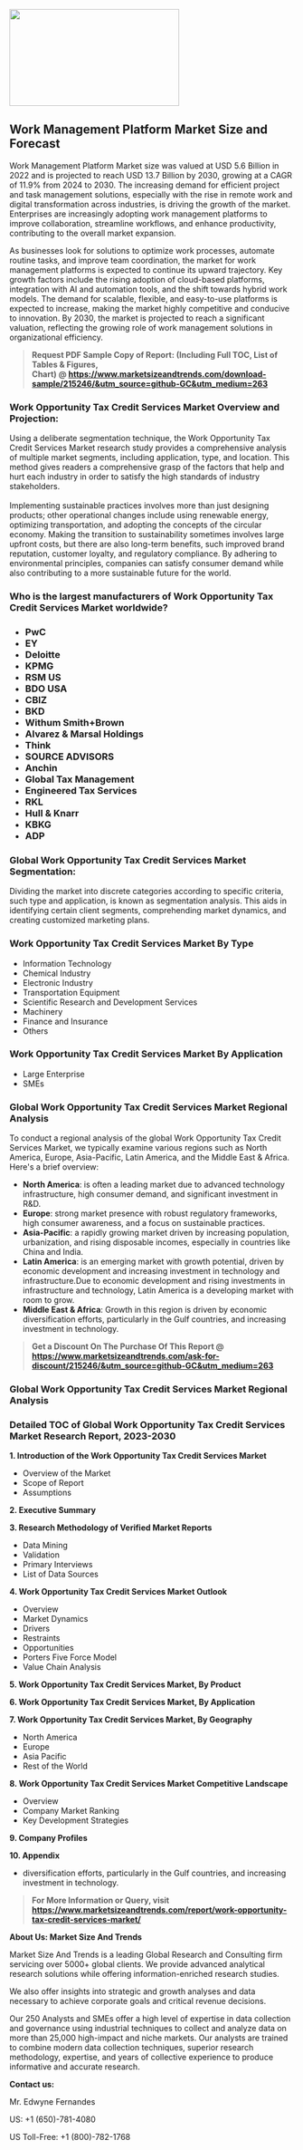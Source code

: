 <p><img class="alignnone size-medium wp-image-20088" src="https://ffe5etoiles.com/wp-content/uploads/2024/12/MST1-300x171.png" alt="" width="300" height="171" /></p><h2>Work Management Platform Market Size and Forecast</h2><p>Work Management Platform Market size was valued at USD 5.6 Billion in 2022 and is projected to reach USD 13.7 Billion by 2030, growing at a CAGR of 11.9% from 2024 to 2030. The increasing demand for efficient project and task management solutions, especially with the rise in remote work and digital transformation across industries, is driving the growth of the market. Enterprises are increasingly adopting work management platforms to improve collaboration, streamline workflows, and enhance productivity, contributing to the overall market expansion.</p><p>As businesses look for solutions to optimize work processes, automate routine tasks, and improve team coordination, the market for work management platforms is expected to continue its upward trajectory. Key growth factors include the rising adoption of cloud-based platforms, integration with AI and automation tools, and the shift towards hybrid work models. The demand for scalable, flexible, and easy-to-use platforms is expected to increase, making the market highly competitive and conducive to innovation. By 2030, the market is projected to reach a significant valuation, reflecting the growing role of work management solutions in organizational efficiency.</p></p><blockquote id="" class=""><strong>Request PDF Sample Copy of Report: (Including Full TOC, List of Tables &amp; Figures, Chart)&nbsp;@&nbsp;<strong><a href="https://www.marketsizeandtrends.com/download-sample/215246/&utm_source=github-GC&utm_medium=263" target="_blank">https://www.marketsizeandtrends.com/download-sample/215246/&utm_source=github-GC&utm_medium=263</a></strong></strong></blockquote><h3 id="" class="">Work Opportunity Tax Credit Services Market&nbsp;Overview and Projection:</h3><p id="" class="">Using a deliberate segmentation technique, the Work Opportunity Tax Credit Services Market research study provides a comprehensive analysis of multiple market segments, including application, type, and location. This method gives readers a comprehensive grasp of the factors that help and hurt each industry in order to satisfy the high standards of industry stakeholders. <br /> <br />Implementing sustainable practices involves more than just designing products; other operational changes include using renewable energy, optimizing transportation, and adopting the concepts of the circular economy. Making the transition to sustainability sometimes involves large upfront costs, but there are also long-term benefits, such improved brand reputation, customer loyalty, and regulatory compliance. By adhering to environmental principles, companies can satisfy consumer demand while also contributing to a more sustainable future for the world.</p><h3 id="" class="">Who is the largest manufacturers of&nbsp;Work Opportunity Tax Credit Services Market worldwide?</h3><h3 class=""><p><ul><li>PwC </li><li> EY </li><li> Deloitte </li><li> KPMG </li><li> RSM US </li><li> BDO USA </li><li> CBIZ </li><li> BKD </li><li> Withum Smith+Brown </li><li> Alvarez & Marsal Holdings </li><li> Think </li><li> SOURCE ADVISORS </li><li> Anchin </li><li> Global Tax Management </li><li> Engineered Tax Services </li><li> RKL </li><li> Hull & Knarr </li><li> KBKG </li><li> ADP</li></ul></p></h3><h3 id="" class="">Global&nbsp;Work Opportunity Tax Credit Services Market Segmentation:</h3><p id="" class="">Dividing the market into discrete categories according to specific criteria, such type and application, is known as segmentation analysis. This aids in identifying certain client segments, comprehending market dynamics, and creating customized marketing plans.</p><h3 id="" class="">Work Opportunity Tax Credit Services Market&nbsp;By Type</h3><p><p><ul><li>Information Technology</li><li> Chemical Industry</li><li> Electronic Industry</li><li> Transportation Equipment</li><li> Scientific Research and Development Services</li><li> Machinery</li><li> Finance and Insurance</li><li> Others</p></li></ul></p></p><h3 id="" class="">Work Opportunity Tax Credit Services Market&nbsp;By Application</h3><p class=""><p><ul><li>Large Enterprise</li><li> SMEs</li></ul></p></p><h3 id="" class="">Global Work Opportunity Tax Credit Services Market Regional Analysis</h3><p id="" class="">To conduct a regional analysis of the global Work Opportunity Tax Credit Services Market, we typically examine various regions such as North America, Europe, Asia-Pacific, Latin America, and the Middle East &amp; Africa. Here's a brief overview:</p><ul><li><strong>North America</strong>: is often a leading market due to advanced technology infrastructure, high consumer demand, and significant investment in R&amp;D.</li><li><strong>Europe</strong>: strong market presence with robust regulatory frameworks, high consumer awareness, and a focus on sustainable practices.</li><li><strong>Asia-Pacific</strong>: a rapidly growing market driven by increasing population, urbanization, and rising disposable incomes, especially in countries like China and India.</li><li><strong>Latin America</strong>: is an emerging market with growth potential, driven by economic development and increasing investment in technology and infrastructure.Due to economic development and rising investments in infrastructure and technology, Latin America is a developing market with room to grow.</li><li><strong>Middle East &amp; Africa</strong>: Growth in this region is driven by economic diversification efforts, particularly in the Gulf countries, and increasing investment in technology.</li></ul><blockquote id="" class=""><strong>Get a Discount On The Purchase Of This Report @ <strong><a href="https://www.marketsizeandtrends.com/ask-for-discount/215246/&utm_source=github-GC&utm_medium=263" target="_blank">https://www.marketsizeandtrends.com/ask-for-discount/215246/&utm_source=github-GC&utm_medium=263</a></strong></strong></blockquote><h3 id="" class="">Global Work Opportunity Tax Credit Services Market Regional Analysis</h3><h3 id="" class="">Detailed TOC of Global Work Opportunity Tax Credit Services Market Research Report, 2023-2030</h3><p id="" class=""><strong>1. Introduction of the Work Opportunity Tax Credit Services Market</strong></p><ul><li>Overview of the Market</li><li>Scope of Report</li><li>Assumptions</li></ul><p id="" class=""><strong>2. Executive Summary</strong></p><p id="" class=""><strong>3. Research Methodology of Verified Market Reports</strong></p><ul><li>Data Mining</li><li>Validation</li><li>Primary Interviews</li><li>List of Data Sources</li></ul><p id="" class=""><strong>4. Work Opportunity Tax Credit Services Market Outlook</strong></p><ul><li>Overview</li><li>Market Dynamics</li><li>Drivers</li><li>Restraints</li><li>Opportunities</li><li>Porters Five Force Model</li><li>Value Chain Analysis</li></ul><p id="" class=""><strong>5. Work Opportunity Tax Credit Services Market, By Product</strong></p><p id="" class=""><strong>6. Work Opportunity Tax Credit Services Market, By Application</strong></p><p id="" class=""><strong>7. Work Opportunity Tax Credit Services Market, By Geography</strong></p><ul><li>North America</li><li>Europe</li><li>Asia Pacific</li><li>Rest of the World</li></ul><p id="" class=""><strong>8. Work Opportunity Tax Credit Services Market Competitive Landscape</strong></p><ul><li>Overview</li><li>Company Market Ranking</li><li>Key Development Strategies</li></ul><p id="" class=""><strong>9. Company Profiles</strong></p><p id="" class=""><strong>10. Appendix</strong></p><ul><li>diversification efforts, particularly in the Gulf countries, and increasing investment in technology.</li></ul><blockquote id="" class=""><strong>For More Information or Query, visit <strong><strong><a href="https://www.marketsizeandtrends.com/report/work-opportunity-tax-credit-services-market/" target="_blank">https://www.marketsizeandtrends.com/report/work-opportunity-tax-credit-services-market/</a></strong></strong></strong></blockquote><p id="" class=""><strong>About Us: Market Size And Trends</strong></p><p id="" class="">Market Size And Trends is a leading Global Research and Consulting firm servicing over 5000+ global clients. We provide advanced analytical research solutions while offering information-enriched research studies.</p><p id="" class="">We also offer insights into strategic and growth analyses and data necessary to achieve corporate goals and critical revenue decisions.</p><p id="" class="">Our 250 Analysts and SMEs offer a high level of expertise in data collection and governance using industrial techniques to collect and analyze data on more than 25,000 high-impact and niche markets. Our analysts are trained to combine modern data collection techniques, superior research methodology, expertise, and years of collective experience to produce informative and accurate research.</p><p id="" class=""><strong>Contact us:</strong></p><p id="" class="">Mr. Edwyne Fernandes</p><p id="" class="">US: +1 (650)-781-4080</p><p id="" class="">US Toll-Free: +1 (800)-782-1768</p>
